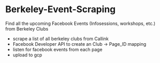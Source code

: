 # Berkeley-Event-Scraping
Find all the upcoming Facebook Events (Infosessions, workshops, etc.) from Berkeley Clubs

- scrape a list of all berkeley clubs from Callink
- Facebook Developer API to create an Club -> Page_ID mapping
- listen for facebook events from each page
- upload to gcp


